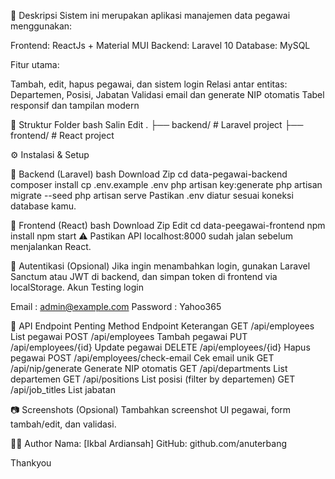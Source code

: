 🧾 Deskripsi
Sistem ini merupakan aplikasi manajemen data pegawai menggunakan:

Frontend: ReactJs + Material MUI
Backend: Laravel 10
Database: MySQL

Fitur utama:

Tambah, edit, hapus pegawai, dan sistem login
Relasi antar entitas: Departemen, Posisi, Jabatan
Validasi email dan generate NIP otomatis
Tabel responsif dan tampilan modern

📁 Struktur Folder
bash
Salin
Edit
.
├── backend/         # Laravel project
├── frontend/        # React project


⚙️ Instalasi & Setup

🔹 Backend (Laravel)
bash
Download Zip
cd data-pegawai-backend
composer install
cp .env.example .env
php artisan key:generate
php artisan migrate --seed
php artisan serve
Pastikan .env diatur sesuai koneksi database kamu.

🔹 Frontend (React)
bash
Download Zip
Edit
cd data-peegawai-frontend
npm install
npm start
⚠️ Pastikan API localhost:8000 sudah jalan sebelum menjalankan React.

🔐 Autentikasi (Opsional)
Jika ingin menambahkan login, gunakan Laravel Sanctum atau JWT di backend, dan simpan token di frontend via localStorage.
Akun Testing login 

Email : admin@example.com
Password : Yahoo365

📌 API Endpoint Penting
Method	Endpoint	Keterangan
GET	/api/employees	List pegawai
POST	/api/employees	Tambah pegawai
PUT	/api/employees/{id}	Update pegawai
DELETE	/api/employees/{id}	Hapus pegawai
POST	/api/employees/check-email	Cek email unik
GET	/api/nip/generate	Generate NIP otomatis
GET	/api/departments	List departemen
GET	/api/positions	List posisi (filter by departemen)
GET	/api/job_titles	List jabatan

📷 Screenshots (Opsional)
Tambahkan screenshot UI pegawai, form tambah/edit, dan validasi.

👨‍💻 Author
Nama: [Ikbal Ardiansah]
GitHub: github.com/anuterbang

Thankyou
